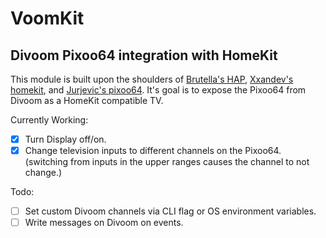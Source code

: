 # VoomKit

## Divoom Pixoo64 integration with HomeKit

This module is built upon the shoulders of [Brutella's HAP](https://github.com/brutella/hap), [Xxandev's homekit](https://github.com/xxandev/homekit), and [Jurjevic's pixoo64](https://github.com/jurjevic/pixoo64/). It's goal is to expose the Pixoo64 from Divoom as a HomeKit compatible TV.

Currently Working:
- [x] Turn Display off/on.
- [x] Change television inputs to different channels on the Pixoo64. (switching from inputs in the upper ranges causes the channel to not change.)

Todo:
- [ ] Set custom Divoom channels via CLI flag or OS environment variables.
- [ ] Write messages on Divoom on events.
